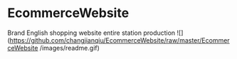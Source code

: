 # EcommerceWebsite
Brand English shopping website entire station production
![](https://github.com/changjianqiu/EcommerceWebsite/raw/master/EcommerceWebsite
/images/readme.gif)
